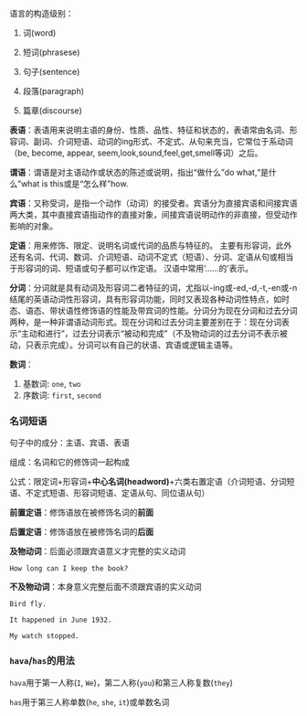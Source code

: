 语言的构造级别：

1. 词(word)

2. 短词(phrasese)

3. 句子(sentence)

4. 段落(paragraph)

5. 篇章(discourse)



**表语**：表语用来说明主语的身份、性质、品性、特征和状态的，表语常由名词、形容词、副词、介词短语、动词的ing形式、不定式、从句来充当，它常位于系动词（be, become, appear, seem,look,sound,feel,get,smell等词）之后。

**谓语**：谓语是对主语动作或状态的陈述或说明，指出“做什么”do what,“是什么”what is this或是“怎么样”how.

**宾语**：又称受词，是指一个动作（动词）的接受者。宾语分为直接宾语和间接宾语两大类，其中直接宾语指动作的直接对象，间接宾语说明动作的非直接，但受动作影响的对象。



**定语**：用来修饰、限定、说明名词或代词的品质与特征的。 主要有形容词，此外还有名词、代词、数词、介词短语、动词不定式（短语）、分词、定语从句或相当于形容词的词、短语或句子都可以作定语。 汉语中常用‘……的’表示。



**分词**：分词就是具有动词及形容词二者特征的词，尤指以-ing或-ed,-d,-t,-en或-n结尾的英语动词性形容词，具有形容词功能，同时又表现各种动词性特点，如时态、语态、带状语性修饰语的性能及带宾词的性能。分词分为现在分词和过去分词两种，是一种非谓语动词形式。现在分词和过去分词主要差别在于：现在分词表示“主动和进行”，过去分词表示“被动和完成”（不及物动词的过去分词不表示被动，只表示完成）。分词可以有自己的状语、宾语或逻辑主语等。

**数词**：

1. 基数词: `one`, `two`
2. 序数词: `first`, `second`

### 名词短语

句子中的成分：主语、宾语、表语

组成：名词和它的修饰词一起构成

公式：限定词+形容词+**中心名词(headword)**+六类右置定语（介词短语、分词短语、不定式短语、形容词短语、定语从句、同位语从句）



**前置定语**：修饰语放在被修饰名词的**前面**

**后置定语**：修饰语放在被修饰名词的**后面**

**及物动词**：后面必须跟宾语意义才完整的实义动词

```
How long can I keep the book?
```

**不及物动词**：本身意义完整后面不须跟宾语的实义动词

```
Bird fly.

It happened in June 1932.

My watch stopped.
```

### `hava`/`has`的用法

`hava`用于第一人称(`I`, `We`)，第二人称(`you`)和第三人称复数(`they`)

`has`用于第三人称单数(`he`, `she`, `it`)或单数名词



